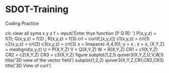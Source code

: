 # SDOT-Training
Coding Practice

clc
clear all
syms x y z
f = input('Enter thye function [P Q R]: ')
P(x,y,z) = f(1); Q(x,y,z) = f(2) ; R(x,y,z) = f(3)
crl = curl(f,[x,y,z])
c1(x,y,z) = crl(1)
c2(x,y,z) = crl(2)
c3(x,y,z) = crl(3)
x = linspace(-4,4,10);
y = x ; z = x;
[X,Y,Z] = meshgrid(x,y,z)
U = P(X,Y,Z)
V = Q(X,Y,Z)
W = R(X,Y,Z)
CR1 = c1(X,Y,Z)
CR2 = c2(X,Y,Z)
CR3 = c3(X,Y,Z)
figure
subplot(1,2,1)
quiver3(X,Y,Z,U,V,W,1)
title('3D view of the vector field')
subplot(1,2,2)
quiver3(X,Y,Z,CR1,CR2,CR3)
title('3D View of curl')


